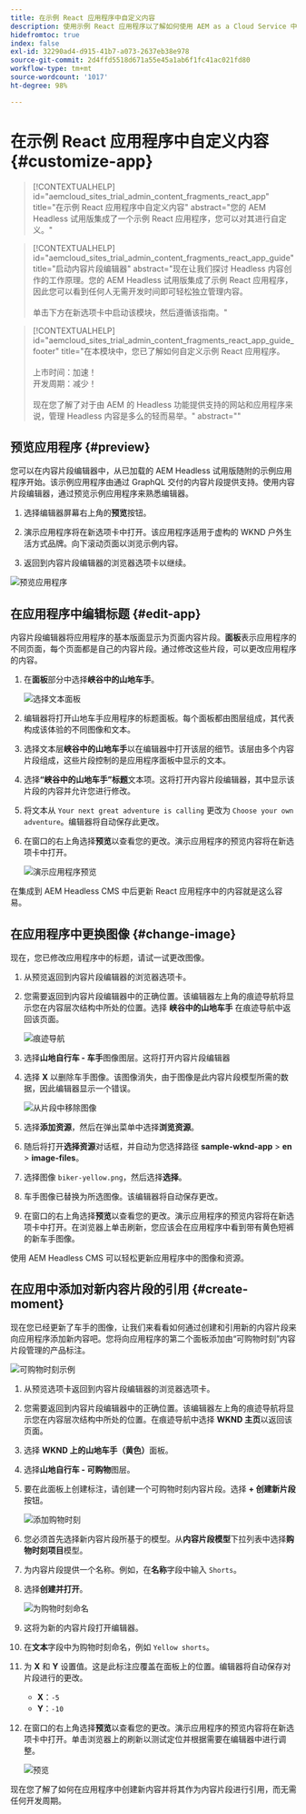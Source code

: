 ```yaml
---
title: 在示例 React 应用程序中自定义内容
description: 使用示例 React 应用程序以了解如何使用 AEM as a Cloud Service 中的 Headless 功能集自定义内容。
hidefromtoc: true
index: false
exl-id: 32290ad4-d915-41b7-a073-2637eb38e978
source-git-commit: 2d4ffd5518d671a55e45a1ab6f1fc41ac021fd80
workflow-type: tm+mt
source-wordcount: '1017'
ht-degree: 98%

---
```



# 在示例 React 应用程序中自定义内容 {#customize-app}

>[!CONTEXTUALHELP]
>id="aemcloud_sites_trial_admin_content_fragments_react_app"
>title="在示例 React 应用程序中自定义内容"
>abstract="您的 AEM Headless 试用版集成了一个示例 React 应用程序，您可以对其进行自定义。"

>[!CONTEXTUALHELP]
>id="aemcloud_sites_trial_admin_content_fragments_react_app_guide"
>title="启动内容片段编辑器"
>abstract="现在让我们探讨 Headless 内容创作的工作原理。您的 AEM Headless 试用版集成了示例 React 应用程序，因此您可以看到任何人无需开发时间即可轻松独立管理内容。<br><br>单击下方在新选项卡中启动该模块，然后遵循该指南。"

>[!CONTEXTUALHELP]
>id="aemcloud_sites_trial_admin_content_fragments_react_app_guide_footer"
>title="在本模块中，您已了解如何自定义示例 React 应用程序。<br><br>上市时间：加速！<br>开发周期：减少！<br><br>现在您了解了对于由 AEM 的 Headless 功能提供支持的网站和应用程序来说，管理 Headless 内容是多么的轻而易举。"
>abstract=""

## 预览应用程序 {#preview}

您可以在内容片段编辑器中，从已加载的 AEM Headless 试用版随附的示例应用程序开始。该示例应用程序由通过 GraphQL 交付的内容片段提供支持。使用内容片段编辑器，通过预览示例应用程序来熟悉编辑器。

1. 选择编辑器屏幕右上角的&#x200B;**预览**&#x200B;按钮。

1. 演示应用程序将在新选项卡中打开。该应用程序适用于虚构的 WKND 户外生活方式品牌。向下滚动页面以浏览示例内容。

1. 返回到内容片段编辑器的浏览器选项卡以继续。

![预览应用程序](assets/do-not-localize/preview-app-1.png)

## 在应用程序中编辑标题 {#edit-app}

内容片段编辑器将应用程序的基本版面显示为页面内容片段。**面板**&#x200B;表示应用程序的不同页面，每个页面都是自己的内容片段。通过修改这些片段，可以更改应用程序的内容。

1. 在&#x200B;**面板**&#x200B;部分中选择&#x200B;**峡谷中的山地车手**。

   ![选择文本面板](assets/do-not-localize/edit-header-1.png)

1. 编辑器将打开山地车手应用程序的标题面板。每个面板都由图层组成，其代表构成该体验的不同图像和文本。

1. 选择文本层&#x200B;**峡谷中的山地车手**&#x200B;以在编辑器中打开该层的细节。该层由多个内容片段组成，这些片段控制的是应用程序面板中显示的文本。

1. 选择&#x200B;**“峡谷中的山地车手”标题**&#x200B;文本项。这将打开内容片段编辑器，其中显示该片段的内容并允许您进行修改。

1. 将文本从 `Your next great adventure is calling` 更改为 `Choose your own adventure`。编辑器将自动保存此更改。

1. 在窗口的右上角选择&#x200B;**预览**&#x200B;以查看您的更改。演示应用程序的预览内容将在新选项卡中打开。

   ![演示应用程序预览](assets/do-not-localize/edit-header-5-6.png)

在集成到 AEM Headless CMS 中后更新 React 应用程序中的内容就是这么容易。

## 在应用程序中更换图像 {#change-image}

现在，您已修改应用程序中的标题，请试一试更改图像。

1. 从预览返回到内容片段编辑器的浏览器选项卡。

1. 您需要返回到内容片段编辑器中的正确位置。该编辑器左上角的痕迹导航将显示您在内容层次结构中所处的位置。选择 **峡谷中的山地车手** 在痕迹导航中返回该页面。

   ![痕迹导航](assets/do-not-localize/swap-image-2.png)

1. 选择&#x200B;**山地自行车 - 车手**&#x200B;图像图层。这将打开内容片段编辑器

1. 选择 **X** 以删除车手图像。该图像消失，由于图像是此内容片段模型所需的数据，因此编辑器显示一个错误。

   ![从片段中移除图像](assets/do-not-localize/swap-image-4.png)

1. 选择&#x200B;**添加资源**，然后在弹出菜单中选择&#x200B;**浏览资源**。

1. 随后将打开&#x200B;**选择资源**&#x200B;对话框，并自动为您选择路径 **sample-wknd-app** > **en** > **image-files**。

1. 选择图像 `biker-yellow.png`，然后选择&#x200B;**选择**。

1. 车手图像已替换为所选图像。该编辑器将自动保存更改。

1. 在窗口的右上角选择&#x200B;**预览**&#x200B;以查看您的更改。演示应用程序的预览内容将在新选项卡中打开。在浏览器上单击刷新，您应该会在应用程序中看到带有黄色短裤的新车手图像。

使用 AEM Headless CMS 可以轻松更新应用程序中的图像和资源。

## 在应用中添加对新内容片段的引用 {#create-moment}

现在您已经更新了车手的图像，让我们来看看如何通过创建和引用新的内容片段来向应用程序添加新内容吧。您将向应用程序的第二个面板添加由“可购物时刻”内容片段管理的产品标注。

![可购物时刻示例](assets/do-not-localize/example-shoppable-moment.png)

1. 从预览选项卡返回到内容片段编辑器的浏览器选项卡。

1. 您需要返回到内容片段编辑器中的正确位置。该编辑器左上角的痕迹导航将显示您在内容层次结构中所处的位置。在痕迹导航中选择 **WKND 主页**&#x200B;以返回该页面。

1. 选择 **WKND 上的山地车手（黄色）**&#x200B;面板。

1. 选择&#x200B;**山地自行车 - 可购物**&#x200B;图层。

1. 要在此面板上创建标注，请创建一个可购物时刻内容片段。选择 **+ 创建新片段**&#x200B;按钮。

   ![添加购物时刻](assets/do-not-localize/add-reference-1-5.png)

1. 您必须首先选择新内容片段所基于的模型。从&#x200B;**内容片段模型**&#x200B;下拉列表中选择&#x200B;**购物时刻项目**&#x200B;模型。

1. 为内容片段提供一个名称。例如，在&#x200B;**名称**&#x200B;字段中输入 `Shorts`。

1. 选择&#x200B;**创建并打开**。

   ![为购物时刻命名](assets/do-not-localize/add-reference-6-7-8.png)

1. 这将为新的内容片段打开编辑器。

1. 在&#x200B;**文本**&#x200B;字段中为购物时刻命名，例如 `Yellow shorts`。

1. 为 **X** 和 **Y** 设置值。这是此标注应覆盖在面板上的位置。编辑器将自动保存对片段进行的更改。

   * **X**：`-5`
   * **Y**：`-10`

1. 在窗口的右上角选择&#x200B;**预览**&#x200B;以查看您的更改。演示应用程序的预览内容将在新选项卡中打开。单击浏览器上的刷新以测试定位并根据需要在编辑器中进行调整。

   ![预览](assets/do-not-localize/add-reference-10-11-12.png)

现在您了解了如何在应用程序中创建新内容并将其作为内容片段进行引用，而无需任何开发周期。
